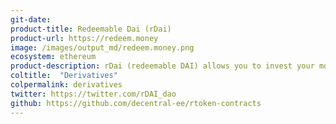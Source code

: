 ```yaml
---
git-date: 
product-title: Redeemable Dai (rDai)
product-url: https://redeem.money
image: /images/output_md/redeem.money.png
ecosystem: ethereum
product-description: rDai (redeemable DAI) allows you to invest your money in an Interest generating pool, used for collateralized loans. You still hold on to the exact amount you invested, and can spend and transfer it at will.
coltitle:  "Derivatives"
colpermalink: derivatives
twitter: https://twitter.com/rDAI_dao
github: https://github.com/decentral-ee/rtoken-contracts
---
```

